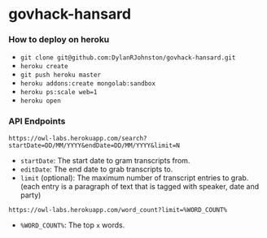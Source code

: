 # govhack-hansard


### How to deploy on heroku

- `git clone git@github.com:DylanRJohnston/govhack-hansard.git`
- `heroku create`
- `git push heroku master`
- `heroku addons:create mongolab:sandbox`
- `heroku ps:scale web=1`
- `heroku open`

### API Endpoints
`https://owl-labs.herokuapp.com/search?startDate=DD/MM/YYYY&endDate=DD/MM/YYYY&limit=N`

 - `startDate`: The start date to gram transcripts from.
 - `editDate`: The end date to grab transcripts to.
 - `limit` (optional): The maximum number of transcript entries to grab. (each entry is a paragraph of text that is tagged with speaker, date and party)
 
`https://owl-labs.herokuapp.com/word_count?limit=%WORD_COUNT%`

- `%WORD_COUNT%`: The top `x` words.
